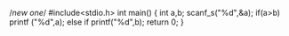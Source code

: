 /*new one*/
#include<stdio.h>
int main()
{
  int a,b;
  scanf_s("%d",&a);
  if(a>b)
    printf ("%d",a);
  else if
    printf("%d",b);
   return 0;
 }
